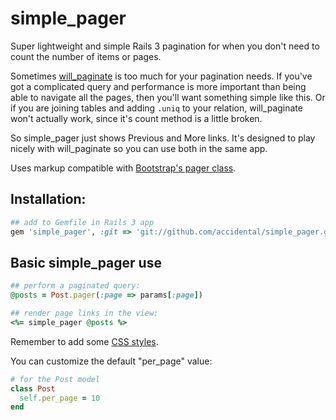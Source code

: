 # simple_pager

Super lightweight and simple Rails 3 pagination for when you don't need to count the number of items or pages.

Sometimes [will_paginate][will] is too much for your pagination needs. If you've got a complicated query and performance is more important than being able to navigate all the pages, then you'll want something simple like this. Or if you are joining tables and adding `.uniq` to your relation, will_paginate won't actually work, since it's count method is a little broken.

So simple\_pager just shows Previous and More links. It's designed to play nicely with will\_paginate so you can use both in the same app.

Uses markup compatible with [Bootstrap's pager class][bootstrap].


## Installation:

``` ruby
## add to Gemfile in Rails 3 app
gem 'simple_pager', :git => 'git://github.com/accidental/simple_pager.git'
```


## Basic simple\_pager use

``` ruby
## perform a paginated query:
@posts = Post.pager(:page => params[:page])

## render page links in the view:
<%= simple_pager @posts %>
```

Remember to add some [CSS styles][bootstrap].

You can customize the default "per_page" value:

``` ruby
# for the Post model
class Post
  self.per_page = 10
end
```


[bootstrap]: http://twitter.github.com/bootstrap/components.html#pagination "Twitter Bootstrap Pager CSS"
[will]: https://github.com/mislav/will_paginate